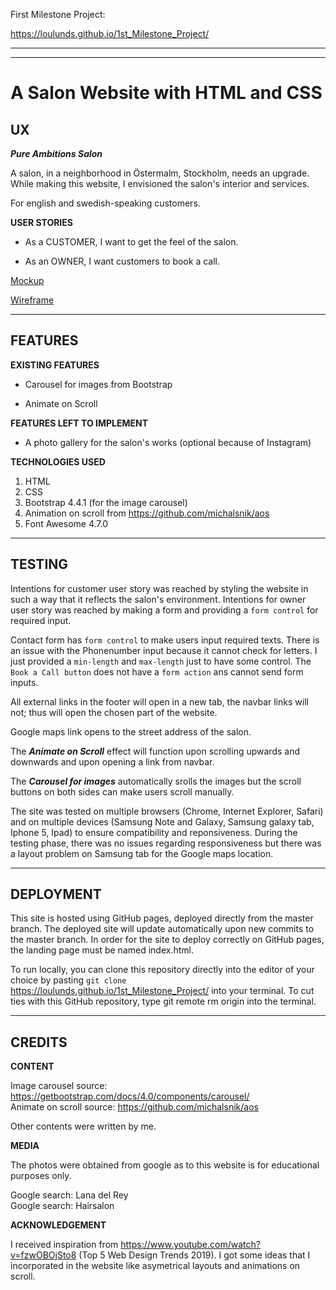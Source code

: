 First Milestone Project: 

https://loulunds.github.io/1st_Milestone_Project/

--------

---
A Salon Website with HTML and CSS
===

UX
-----------

_**Pure Ambitions Salon**_

A salon, in a neighborhood in Östermalm, Stockholm, needs an upgrade. 
While making this website, I envisioned the salon's interior and services.

For english and swedish-speaking customers.

**USER STORIES**

* As a CUSTOMER, I want to get the feel of the salon. 

* As an OWNER, I want customers to book a call.

<a href="/mockup_wireframe/mockup.jpg">Mockup</a>

<a href="/mockup_wireframe/wireframe.jpg">Wireframe</a>

---

FEATURES
---------------

**EXISTING FEATURES**

* Carousel for images from Bootstrap

* Animate on Scroll 

**FEATURES LEFT TO IMPLEMENT**

* A photo gallery for the salon's works (optional because of Instagram)



**TECHNOLOGIES USED**


1. HTML
2. CSS
3. Bootstrap 4.4.1 (for the image carousel)
4. Animation on scroll from https://github.com/michalsnik/aos
5. Font Awesome 4.7.0

---
TESTING
----

Intentions for customer user story was reached by styling the website in such a way that it reflects the salon's environment.
Intentions for owner user story was reached by making a form and providing a ``form control`` for required input. 

Contact form has `form control` to make users input required texts. There is an issue with the Phonenumber input because it cannot check for letters. I just provided a `min-length`
and `max-length` just to have some control. The `Book a Call button` does not have a `form action` ans cannot send form inputs. 

All external links in the footer will open in a new tab, the navbar links will not; thus will open the chosen part of the website. 

Google maps link opens to the street address of the salon.

The _**Animate on Scroll**_ effect will function upon scrolling upwards and downwards and upon opening a link from navbar.

The _**Carousel for images**_ automatically srolls the images but the scroll buttons on both sides can make users scroll manually.

The site was tested on multiple browsers (Chrome, Internet Explorer, Safari) and on multiple devices (Samsung Note and Galaxy, Samsung galaxy tab, Iphone 5, Ipad) to ensure compatibility and reponsiveness. 
During the testing phase, there was no issues regarding responsiveness but there was a layout problem on Samsung tab for the Google maps location. 

---

DEPLOYMENT
---

This site is hosted using GitHub pages, deployed directly from the master branch. The deployed site will update automatically upon new commits to the master branch. 
In order for the site to deploy correctly on GitHub pages, the landing page must be named index.html.

To run locally, you can clone this repository directly into the editor of your choice by pasting `git clone`
 https://loulunds.github.io/1st_Milestone_Project/ into your terminal. To cut ties with this GitHub repository,
 type git remote rm origin into the terminal.

 ---

CREDITS
------

**CONTENT**

Image carousel  source: https://getbootstrap.com/docs/4.0/components/carousel/  
Animate on scroll source: https://github.com/michalsnik/aos

Other contents were written by me. 

**MEDIA**

The photos were obtained from google as to this website is for educational purposes only.

Google search: Lana del Rey  
Google search: Hairsalon

**ACKNOWLEDGEMENT**

I received inspiration from https://www.youtube.com/watch?v=fzwOBOjSto8 (Top 5 Web Design Trends 2019). 
I got some ideas that I incorporated in the website like asymetrical layouts and animations on scroll. 

